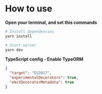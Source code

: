 # How to use

<strong>Open your terminal, and set this commands</strong>

```bash
# Install dependencies
yarn install

# Start server
yarn dev
```

<strong>TypeScript config - Enable TypeORM</strong>

```json
{
  "target": "ES2017",
  "experimentalDecorators": true,
  "emitDecoratorMetadata": true
}
```
